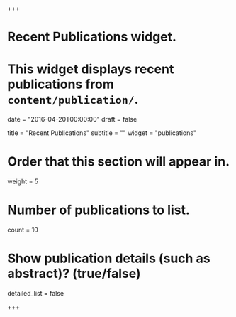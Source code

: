 +++
# Recent Publications widget.
# This widget displays recent publications from `content/publication/`.

date = "2016-04-20T00:00:00"
draft = false

title = "Recent Publications"
subtitle = ""
widget = "publications"

# Order that this section will appear in.
weight = 5

# Number of publications to list.
count = 10

# Show publication details (such as abstract)? (true/false)
detailed_list = false

+++
